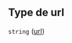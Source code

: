 ## Type de url

`string` ([url](frw-transmission-definitions-valeur-de-lélément-du-client-properties-url.md))
